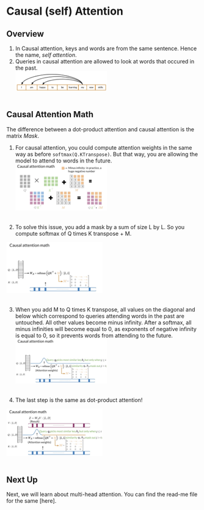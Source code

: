 # Causal (self) Attention

## Overview

1. In Causal attention, keys and words are from the same sentence. Hence the name, *self attention*.
2. Queries in causal attention are allowed to look at words that occured in the past.<br>
<img src="../images/21. causal attention overview.png" width="50%"></img><br><br>

## Causal Attention Math
The difference between a dot-product attention and causal attention is the matrix *Mask*.

1. For causal attention, you could compute attention weights in the same way as before `softmax(Q.KTranspose)`. 
But that way, you are allowing the model to attend to words in the future.<br>
<img src="../images/22. step - 1.png" width="50%"></img><br><br>

2. To solve this issue, you add a mask by a sum of size L by L. 
So you compute softmax of Q times K transpose + M. 

<img src="../images/23. step - 2.png" width="50%"></img><br><br>

3. When you add M to Q times K transpose, all values on the diagonal and below which correspond to queries attending words in the past are untouched. 
All other values become minus infinity. After a softmax, all minus infinities will become equal to 0, as exponents of negative infinity is equal to 0, so it prevents words from attending to the future.
<img src="../images/24. step - 3.png" width="50%"></img><br><br>

4. The last step is the same as dot-product attention!

 <img src="../images/25. step - 4.png" width="50%"></img><br><br>
 
 ## Next Up
 Next, we will learn about multi-head attention. You can find the read-me file for the same [here].